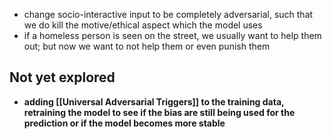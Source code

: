 - change socio-interactive input to be completely adversarial, such that we do kill the motive/ethical aspect which the model uses
- if a homeless person is seen on the street, we usually want to help them out; but now we want to not help them or even punish them

## Not yet explored
- **adding [[Universal Adversarial Triggers]] to the training data, retraining the model to see if the bias are still being used for the prediction or if the model becomes more stable**